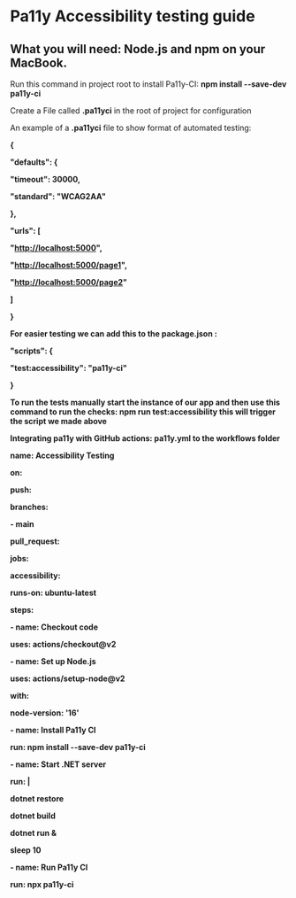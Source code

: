 #  Pa11y Accessibility testing guide

## What you will need: Node.js and npm on your MacBook.

Run this command in project root to install Pa11y-CI: **npm install --save-dev pa11y-ci**

Create a File called **.pa11yci** in the root of project for configuration

An example of a **.pa11yci** file to show format of automated testing:

**{**

**"defaults": {**

**"timeout": 30000,**

**"standard": "WCAG2AA"**

**},**

**"urls": \[**

**"<http://localhost:5000>",**

**"<http://localhost:5000/page1>",**

**"<http://localhost:5000/page2>"**

**\]**

**}**

**For easier testing we can add this to the package.json :**

**"scripts": {**

**"test:accessibility": "pa11y-ci"**

**}**

**To run the tests manually start the instance of our app and then use this command to run the checks: npm run test:accessibility this will trigger the script we made above**

**Integrating pa11y with GitHub actions: pa11y.yml to the workflows folder**

**name: Accessibility Testing**

**on:**

**push:**

**branches:**

**\- main**

**pull_request:**

**jobs:**

**accessibility:**

**runs-on: ubuntu-latest**

**steps:**

**\- name: Checkout code**

**uses: actions/checkout@v2**

**\- name: Set up Node.js**

**uses: actions/setup-node@v2**

**with:**

**node-version: '16'**

**\- name: Install Pa11y CI**

**run: npm install --save-dev pa11y-ci**

**\- name: Start .NET server**

**run: |**

**dotnet restore**

**dotnet build**

**dotnet run &**

**sleep 10**

**\- name: Run Pa11y CI**

**run: npx pa11y-ci**